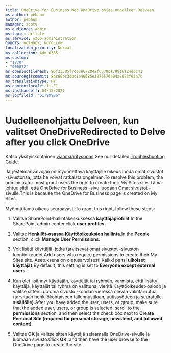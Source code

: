 ```yaml
---
title: OneDrive for Business Web OneDrive ohjaa uudelleen Delveen
ms.author: pebaum
author: pebaum
manager: scotv
ms.audience: Admin
ms.topic: article
ms.service: o365-administration
ROBOTS: NOINDEX, NOFOLLOW
localization_priority: Normal
ms.collection: Adm_O365
ms.custom:
- "1870"
- "900072"
ms.openlocfilehash: 96f23585f7cbce672842f6330ba79816f24dbc41
ms.sourcegitcommit: 8bc60ec34bc1e40685e3976576e04a2623f63a7c
ms.translationtype: MT
ms.contentlocale: fi-FI
ms.lasthandoff: 04/15/2021
ms.locfileid: "51799986"
---
```

# <a name="redirected-to-delve-after-you-click-onedrive"></a><span data-ttu-id="a0a19-102">Uudelleenohjattu Delveen, kun valitset OneDrive</span><span class="sxs-lookup"><span data-stu-id="a0a19-102">Redirected to Delve after you click OneDrive</span></span>

<span data-ttu-id="a0a19-103">Katso yksityiskohtainen [vianmääritysopas](https://docs.microsoft.com/sharepoint/support/sites/troubleshooting-guide-for-sites-stopped-at-provisioning).</span><span class="sxs-lookup"><span data-stu-id="a0a19-103">See our detailed [Troubleshooting Guide](https://docs.microsoft.com/sharepoint/support/sites/troubleshooting-guide-for-sites-stopped-at-provisioning).</span></span>

<span data-ttu-id="a0a19-104">Järjestelmänvalvojan on myönnettävä käyttäjille oikeus luoda omat sivustot -sivustonsa, jotta he voivat ratkaista ongelman.</span><span class="sxs-lookup"><span data-stu-id="a0a19-104">To resolve this problem, the administrator must grant users the right to create their My Sites site.</span></span> <span data-ttu-id="a0a19-105">Tämä johtuu siitä, että OneDrive for Business -sivu luodaan Omat sivustot -sivulle.</span><span class="sxs-lookup"><span data-stu-id="a0a19-105">This is because the OneDrive for Business page is created on My Sites.</span></span>

<span data-ttu-id="a0a19-106">Myönnä tämä oikeus seuraavasti:</span><span class="sxs-lookup"><span data-stu-id="a0a19-106">To grant this right, follow these steps:</span></span>

1. <span data-ttu-id="a0a19-107">Valitse SharePoint-hallintakeskuksessa **käyttäjäprofiilit**.</span><span class="sxs-lookup"><span data-stu-id="a0a19-107">In the SharePoint admin center,click **user profiles**.</span></span>

2. <span data-ttu-id="a0a19-108">Valitse **Henkilöt-osassa** **Käyttöoikeuksien hallinta**.</span><span class="sxs-lookup"><span data-stu-id="a0a19-108">In the **People** section, click **Manage User Permissions**.</span></span>

3. <span data-ttu-id="a0a19-109">Voit lisätä käyttäjiä, jotka tarvitsevat omat sivustot -sivuston luontioikeudet.</span><span class="sxs-lookup"><span data-stu-id="a0a19-109">Add users who require permissions to create their My Sites site.</span></span> <span data-ttu-id="a0a19-110">Asetuksena on oletusarvoisesti Kaikki paitsi **ulkoiset käyttäjät.**</span><span class="sxs-lookup"><span data-stu-id="a0a19-110">By default, this setting is set to **Everyone except external users**.</span></span>

4. <span data-ttu-id="a0a19-111">Kun olet lisännyt käyttäjän, käyttäjät tai ryhmän, varmista, että lisätty käyttäjä, käyttäjät tai  ryhmä on valittuna, vieritä Käyttöoikeudet-osioon ja valitse sitten Luo oma sivusto -kohdan vieressä olevaa valintaruutua (tarvitaan henkilökohtaiseen tallennustilaan, uutissyötteen ja seuratulle **sisällölle).**</span><span class="sxs-lookup"><span data-stu-id="a0a19-111">After you have added the user, users, or group, make sure that the added user, users, or group is selected, scroll to the **permissions** section, and then select the check box next to **Create Personal Site (required for personal storage, newsfeed, and followed content)**.</span></span>

5. <span data-ttu-id="a0a19-112">Valitse **OK** ja valitse sitten käyttäjä selaamalla OneDrive-sivulle ja luomaan sivusto.</span><span class="sxs-lookup"><span data-stu-id="a0a19-112">Click **OK**, and then have the user browse to the OneDrive page to create the site.</span></span>
